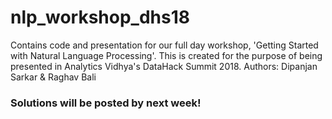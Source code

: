 # nlp_workshop_dhs18
Contains code and presentation for our full day workshop, 'Getting Started with Natural Language Processing'. This is created for the purpose of being presented in Analytics Vidhya's DataHack Summit 2018. Authors: Dipanjan Sarkar &amp; Raghav Bali

### Solutions will be posted by next week!
